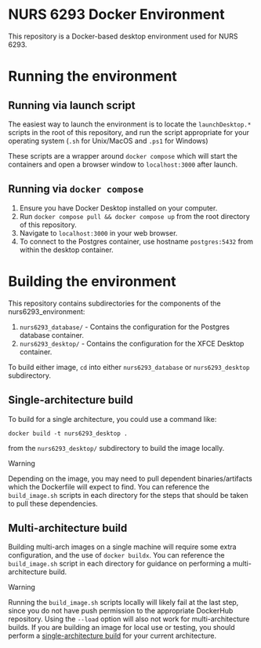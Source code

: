 # NURS 6293 Docker Environment
This repository is a Docker-based desktop environment used for NURS 6293.

# Running the environment

## Running via launch script
The easiest way to launch the environment is to locate the `launchDesktop.*` scripts in the root of this repository, and run the script appropriate for your operating system (`.sh` for Unix/MacOS and `.ps1` for Windows)

These scripts are a wrapper around `docker compose` which will start the containers and open a browser window to `localhost:3000` after launch.

## Running via `docker compose`
1. Ensure you have Docker Desktop installed on your computer.
2. Run `docker compose pull && docker compose up` from the root directory of this repository. 
2. Navigate to `localhost:3000` in your web browser.
3. To connect to the Postgres container, use hostname `postgres:5432` from within the desktop container. 


# Building the environment

This repository contains subdirectories for the components of the nurs6293_environment:

1. `nurs6293_database/` - Contains the configuration for the Postgres database container.
2. `nurs6293_desktop/` - Contains the configuration for the XFCE Desktop container. 

To build either image, `cd` into either `nurs6293_database` or `nurs6293_desktop` subdirectory.

## Single-architecture build

To build for a single architecture, you could use a command like:
```
docker build -t nurs6293_desktop .
```
from the `nurs6293_desktop/` subdirectory to build the image locally. 

> [!WARNING]
> Depending on the image, you may need to pull dependent binaries/artifacts which the Dockerfile will expect to find. 
> You can reference the `build_image.sh` scripts in each directory for the steps that should be taken to pull these dependencies.

## Multi-architecture build

Building multi-arch images on a single machine will require some extra configuration, and the use of `docker buildx`. You can reference the `build_image.sh` script in each directory for guidance on performing a multi-architecture build.

> [!WARNING]
> Running the `build_image.sh` scripts locally will likely fail at the last step, since you do not have push permission to the appropriate DockerHub repository. Using the `--load` option will also not work for multi-architecture builds. 
> If you are building an image for local use or testing, you should perform a [single-architecture build](#single-architecture-build) for your current architecture.




